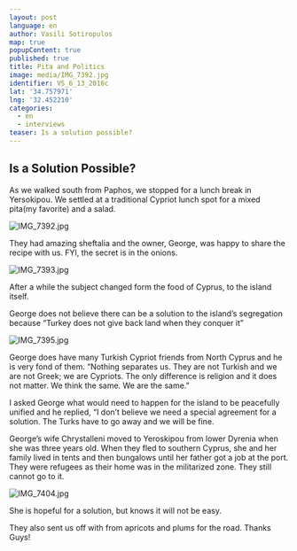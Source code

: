```yaml
---
layout: post
language: en
author: Vasili Sotiropulos
map: true
popupContent: true
published: true
title: Pita and Politics
image: media/IMG_7392.jpg
identifier: VS_6_13_2016c
lat: '34.757971'
lng: '32.452210'
categories:
  - en
  - interviews
teaser: Is a solution possible?
---
```

## Is a Solution Possible?

As we walked south from Paphos, we stopped for a lunch break in Yersokipou. We settled at a traditional Cypriot lunch spot for a mixed pita(my favorite) and a salad. 

![IMG_7392.jpg]({{site.baseurl}}/media/IMG_7392.jpg)

They had amazing sheftalia and the owner, George, was happy to share the recipe with us. FYI, the secret is in the onions. 

![IMG_7393.jpg]({{site.baseurl}}/media/IMG_7393.jpg)

After a while the subject changed form the food of Cyprus, to the island itself. 

George does not believe there can be a solution to the island’s segregation because “Turkey does not give back land when they conquer it”

![IMG_7395.jpg]({{site.baseurl}}/media/IMG_7395.jpg)

George does have many Turkish Cypriot friends from North Cyprus and he is very fond of them. “Nothing separates us. They are not Turkish and we are not Greek; we are Cypriots. The only difference is religion and it does not matter. We think the same. We are the same.”

I asked George what would need to happen for the island to be peacefully unified and he replied, “I don’t believe we need a special agreement for a solution. The Turks have to go away and we will be fine. 

George’s wife Chrystalleni moved to Yeroskipou from lower Dyrenia when she was three years old. When they fled to southern Cyprus, she and her family lived in tents and then bungalows until her father got a job at the port. They were refugees as their home was in the militarized zone. They still cannot go to it. 

![IMG_7404.jpg]({{site.baseurl}}/media/IMG_7404.jpg)

She is hopeful for a solution, but knows it will not be easy.  

They also sent us off with from apricots and plums for the road. Thanks Guys!
